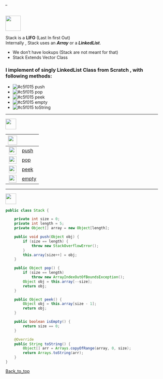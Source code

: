 ###### _
<img src="https://img.shields.io/badge/-%20Stack Data Structure%20-brightgreen" height=50px>

Stack is a **LIFO** (Last In first Out) </br>
Internally , Stack uses an **_Array_** or a **_LinkedList_**. </br>
* We don’t have lookups (Stack are not meant for that)
* Stack Extends Vector Class




### I implement of singly LinkedList Class from Scratch , with following methods:

- ![#c5f015](https://via.placeholder.com/10/c5f015/000000?text=+) push
- ![#c5f015](https://via.placeholder.com/10/c5f015/000000?text=+) pop
- ![#c5f015](https://via.placeholder.com/10/c5f015/000000?text=+) peek
- ![#c5f015](https://via.placeholder.com/10/c5f015/000000?text=+) empty
- ![#c5f015](https://via.placeholder.com/10/c5f015/000000?text=+) toString
 

------------------------------------------------------------------------------------------------------------------------------------

<img src="https://img.shields.io/badge/-Runtime Complexity%20-blue" height=35px>

|  <img src="https://img.shields.io/badge/-O(x)%20-blue" height=30px>  |             |
|:-----:|:------------------------------| 
| <img src="https://img.shields.io/badge/-O(n)%20-orange" height=25px> |[push]()   | 
| <img src="https://img.shields.io/badge/-O(1)%20-orange" height=25px>  |[pop]()  |   
| <img src="https://img.shields.io/badge/-O(n)%20-orange" height=25px>  |[peek]()  |  
| <img src="https://img.shields.io/badge/-O(1)%20-orange" height=25px>  |[empty]() |   

------------------------------------------------------------------------------------------------------------------------------------

<img src="https://img.shields.io/badge/-Stack implement from scratch%20-blue" height=35px>  

```java
public class Stack {

	private int size = 0;
	private int length = 5;
	private Object[] array = new Object[length];

	public void push(Object obj) {
		if (size == length) {
			throw new StackOverflowError();
		}
		this.array[size++] = obj;
	}

	public Object pop() {
		if (size == length)
			throw new ArrayIndexOutOfBoundsException();
		Object obj = this.array[--size];
		return obj;
	}

	public Object peek() {
		Object obj = this.array[size - 1];
		return obj;
	}

	public boolean isEmpty() {
		return size == 0;
	}

	@Override
	public String toString() {
		Object[] arr = Arrays.copyOfRange(array, 0, size);
		return Arrays.toString(arr);
	}
}
```

[Back_to_top](#_)



